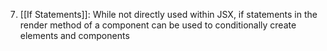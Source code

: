 7. [[If Statements]]: While not directly used within JSX, if statements in the render method of a component can be used to conditionally create elements and components